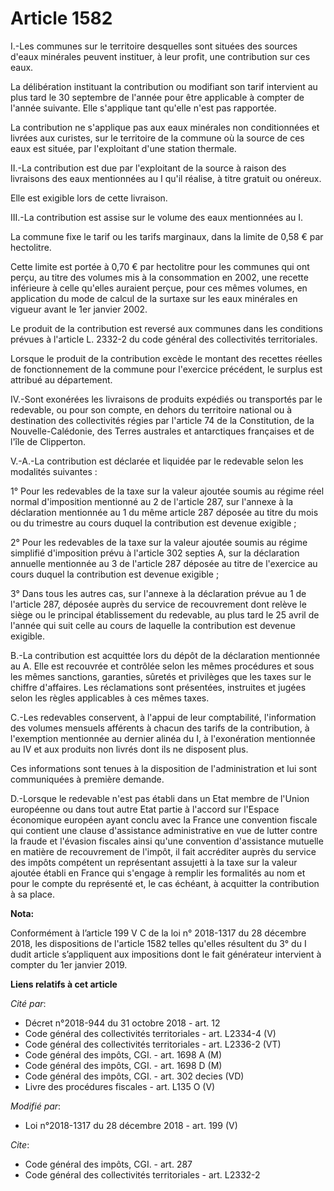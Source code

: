 # Article 1582

I.-Les communes sur le territoire desquelles sont situées des sources d'eaux minérales peuvent instituer, à leur profit, une
contribution sur ces eaux. 

La délibération instituant la contribution ou modifiant son tarif intervient au plus tard le 30 septembre de l'année pour
être applicable à compter de l'année suivante. Elle s'applique tant qu'elle n'est pas rapportée. 

La contribution ne s'applique pas aux eaux minérales non conditionnées et livrées aux curistes, sur le territoire de la
commune où la source de ces eaux est située, par l'exploitant d'une station thermale. 

II.-La contribution est due par l'exploitant de la source à raison des livraisons des eaux mentionnées au I qu'il réalise, à
titre gratuit ou onéreux. 

Elle est exigible lors de cette livraison. 

III.-La contribution est assise sur le volume des eaux mentionnées au I. 

La commune fixe le tarif ou les tarifs marginaux, dans la limite de 0,58 € par hectolitre. 

Cette limite est portée à 0,70 € par hectolitre pour les communes qui ont perçu, au titre des volumes mis à la consommation
en 2002, une recette inférieure à celle qu'elles auraient perçue, pour ces mêmes volumes, en application du mode de calcul de
la surtaxe sur les eaux minérales en vigueur avant le 1er janvier 2002. 

Le produit de la contribution est reversé aux communes dans les conditions prévues à l'article L. 2332-2 du code général des
collectivités territoriales. 

Lorsque le produit de la contribution excède le montant des recettes réelles de fonctionnement de la commune pour l'exercice
précédent, le surplus est attribué au département. 

IV.-Sont exonérées les livraisons de produits expédiés ou transportés par le redevable, ou pour son compte, en dehors du
territoire national ou à destination des collectivités régies par l'article 74 de la Constitution, de la Nouvelle-Calédonie,
des Terres australes et antarctiques françaises et de l'île de Clipperton. 

V.-A.-La contribution est déclarée et liquidée par le redevable selon les modalités suivantes : 

1° Pour les redevables de la taxe sur la valeur ajoutée soumis au régime réel normal d'imposition mentionné au 2 de l'article
287, sur l'annexe à la déclaration mentionnée au 1 du même article 287 déposée au titre du mois ou du trimestre au cours
duquel la contribution est devenue exigible ; 

2° Pour les redevables de la taxe sur la valeur ajoutée soumis au régime simplifié d'imposition prévu à l'article 302 septies
A, sur la déclaration annuelle mentionnée au 3 de l'article 287 déposée au titre de l'exercice au cours duquel la
contribution est devenue exigible ; 

3° Dans tous les autres cas, sur l'annexe à la déclaration prévue au 1 de l'article 287, déposée auprès du service de
recouvrement dont relève le siège ou le principal établissement du redevable, au plus tard le 25 avril de l'année qui suit
celle au cours de laquelle la contribution est devenue exigible. 

B.-La contribution est acquittée lors du dépôt de la déclaration mentionnée au A. Elle est recouvrée et contrôlée selon les
mêmes procédures et sous les mêmes sanctions, garanties, sûretés et privilèges que les taxes sur le chiffre d'affaires. Les
réclamations sont présentées, instruites et jugées selon les règles applicables à ces mêmes taxes. 

C.-Les redevables conservent, à l'appui de leur comptabilité, l'information des volumes mensuels afférents à chacun des
tarifs de la contribution, à l'exemption mentionnée au dernier alinéa du I, à l'exonération mentionnée au IV et aux produits
non livrés dont ils ne disposent plus. 

Ces informations sont tenues à la disposition de l'administration et lui sont communiquées à première demande. 

D.-Lorsque le redevable n'est pas établi dans un Etat membre de l'Union européenne ou dans tout autre Etat partie à l'accord
sur l'Espace économique européen ayant conclu avec la France une convention fiscale qui contient une clause d'assistance
administrative en vue de lutter contre la fraude et l'évasion fiscales ainsi qu'une convention d'assistance mutuelle en
matière de recouvrement de l'impôt, il fait accréditer auprès du service des impôts compétent un représentant assujetti à la
taxe sur la valeur ajoutée établi en France qui s'engage à remplir les formalités au nom et pour le compte du représenté et,
le cas échéant, à acquitter la contribution à sa place.

**Nota:**

Conformément à l’article 199 V C de la loi n° 2018-1317 du 28 décembre 2018, les dispositions de l'article 1582 telles
qu'elles résultent du 3° du I dudit article s’appliquent aux impositions dont le fait générateur intervient à compter du 1er
janvier 2019.

**Liens relatifs à cet article**

_Cité par_:

  - Décret n°2018-944 du 31 octobre 2018 - art. 12
  - Code général des collectivités territoriales - art. L2334-4 (V)
  - Code général des collectivités territoriales - art. L2336-2 (VT)
  - Code général des impôts, CGI. - art. 1698 A (M)
  - Code général des impôts, CGI. - art. 1698 D (M)
  - Code général des impôts, CGI. - art. 302 decies (VD)
  - Livre des procédures fiscales - art. L135 O (V)

_Modifié par_:

  - Loi n°2018-1317 du 28 décembre 2018 - art. 199 (V)

_Cite_:

  - Code général des impôts, CGI. - art. 287
  - Code général des collectivités territoriales - art. L2332-2
